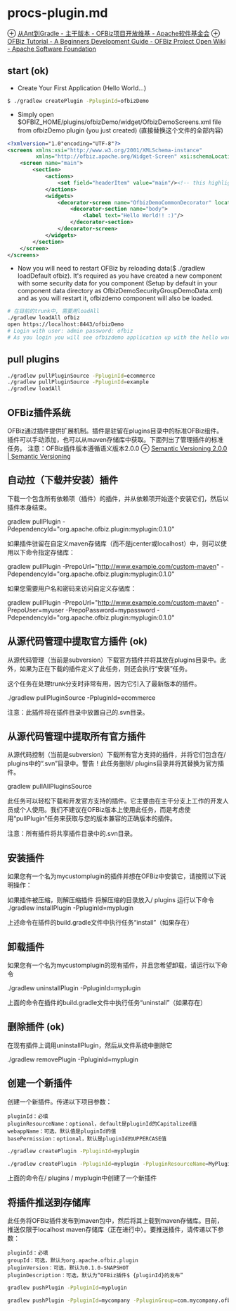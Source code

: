 # procs-plugin.md
⊕ [从Ant到Gradle - 主干版本 - OFBiz项目开放维基 - Apache软件基金会](https://cwiki.apache.org/confluence/display/OFBIZ/From+Ant+to+Gradle+-+trunk+version)
⊕ [OFBiz Tutorial - A Beginners Development Guide - OFBiz Project Open Wiki - Apache Software Foundation](https://cwiki.apache.org/confluence/display/OFBIZ/OFBiz+Tutorial+-+A+Beginners+Development+Guide#OFBizTutorial-ABeginnersDevelopmentGuide-Createtheplugin/component)

## start (ok)
+ Create Your First Application (Hello World...)

```sh
$ ./gradlew createPlugin -PpluginId=ofbizDemo
```

- Simply open $OFBIZ_HOME/plugins/ofbizDemo/widget/OfbizDemoScreens.xml file from ofbizDemo plugin (you just created) (直接替换这个文件的全部内容)

```xml
<?xmlversion="1.0"encoding="UTF-8"?>
<screens xmlns:xsi="http://www.w3.org/2001/XMLSchema-instance"
         xmlns="http://ofbiz.apache.org/Widget-Screen" xsi:schemaLocation="http://ofbiz.apache.org/Widget-Screen http://ofbiz.apache.org/dtds/widget-screen.xsd">
    <screen name="main">
        <section>
            <actions>
                <set field="headerItem" value="main"/><!-- this highlights the selected menu-item with name "main" -->
            </actions>
            <widgets>
                <decorator-screen name="OfbizDemoCommonDecorator" location="${parameters.mainDecoratorLocation}">
                    <decorator-section name="body">
                        <label text="Hello World!! :)"/>
                    </decorator-section>
                </decorator-screen>
            </widgets>
        </section>
    </screen>
</screens>
```

- Now you will need to restart OFBiz by reloading data($ ./gradlew loadDefault ofbiz). It's required as you have created a new component with some security data for you component (Setup by default in your component data directory as OfbizDemoSecurityGroupDemoData.xml) and as you will restart it, ofbizdemo component will also be loaded.

```sh
# 在目前的trunk中, 需要用loadAll
./gradlew loadAll ofbiz
open https://localhost:8443/ofbizDemo
# Login with user: admin password: ofbiz
# As you login you will see ofbizdemo application up with the hello world message you have put in screen as shown in below given image.
```

## pull plugins
```sh
./gradlew pullPluginSource -PpluginId=ecommerce
./gradlew pullPluginSource -PpluginId=example
./gradlew loadAll
```

## OFBiz插件系统
OFBiz通过插件提供扩展机制。插件是驻留在plugins目录中的标准OFBiz组件。插件可以手动添加，也可以从maven存储库中获取。下面列出了管理插件的标准任务。
注意：OFBiz插件版本遵循语义版本2.0.0 
⊕ [Semantic Versioning 2.0.0 | Semantic Versioning](https://semver.org/)

## 自动拉（下载并安装）插件
下载一个包含所有依赖项（插件）的插件，并从依赖项开始逐个安装它们，然后以插件本身结束。

gradlew pullPlugin -PdependencyId="org.apache.ofbiz.plugin:myplugin:0.1.0"

如果插件驻留在自定义maven存储库（而不是jcenter或localhost）中，则可以使用以下命令指定存储库：

gradlew pullPlugin -PrepoUrl="http://www.example.com/custom-maven" -PdependencyId="org.apache.ofbiz.plugin:myplugin:0.1.0"

如果您需要用户名和密码来访问自定义存储库：

gradlew pullPlugin -PrepoUrl="http://www.example.com/custom-maven" -PrepoUser=myuser -PrepoPassword=mypassword -PdependencyId="org.apache.ofbiz.plugin:myplugin:0.1.0"

## 从源代码管理中提取官方插件 (ok)
从源代码管理（当前是subversion）下载官方插件并将其放在plugins目录中。此外，如果为正在下载的插件定义了此任务，则还会执行“安装”任务。

这个任务在处理trunk分支时非常有用，因为它引入了最新版本的插件。

./gradlew pullPluginSource -PpluginId=ecommerce

注意：此插件将在插件目录中放置自己的.svn目录。

## 从源代码管理中提取所有官方插件
从源代码控制（当前是subversion）下载所有官方支持的插件，并将它们包含在/ plugins中的“.svn”目录中。警告！此任务删除/ plugins目录并将其替换为官方插件。

gradlew pullAllPluginsSource

此任务可以轻松下载和开发官方支持的插件。它主要由在主干分支上工作的开发人员或个人使用。我们不建议在OFBiz版本上使用此任务，而是考虑使用“pullPlugin”任务来获取与您的版本兼容的正确版本的插件。

注意：所有插件将共享插件目录中的.svn目录。

## 安装插件
如果您有一个名为mycustomplugin的插件并想在OFBiz中安装它，请按照以下说明操作：

如果插件被压缩，则解压缩插件
将解压缩的目录放入/ plugins
运行以下命令
./gradlew installPlugin -PpluginId=myplugin

上述命令在插件的build.gradle文件中执行任务“install”（如果存在）

## 卸载插件
如果您有一个名为mycustomplugin的现有插件，并且您希望卸载，请运行以下命令

./gradlew uninstallPlugin -PpluginId=myplugin

上面的命令在插件的build.gradle文件中执行任务“uninstall”（如果存在）

## 删除插件 (ok)
在现有插件上调用uninstallPlugin，然后从文件系统中删除它

./gradlew removePlugin -PpluginId=myplugin

## 创建一个新插件
创建一个新插件。传递以下项目参数：

	pluginId：必填
	pluginResourceName：optional，default是pluginId的Capitalized值
	webappName：可选，默认值是pluginId的值
	basePermission：optional，默认是pluginId的UPPERCASE值

```sh
./gradlew createPlugin -PpluginId=myplugin

./gradlew createPlugin -PpluginId=myplugin -PpluginResourceName=MyPlugin -PwebappName=mypluginweb -PbasePermission=MYSECURITY
```
上面的命令在/ plugins / myplugin中创建了一个新插件

## 将插件推送到存储库
此任务将OFBiz插件发布到maven包中，然后将其上载到maven存储库。目前，推送仅限于localhost maven存储库（正在进行中）。要推送插件，请传递以下参数：

	pluginId：必填
	groupId：可选，默认为org.apache.ofbiz.plugin
	pluginVersion：可选，默认为0.1.0-SNAPSHOT
	pluginDescription：可选，默认为“OFBiz插件$ {pluginId}的发布”

```sh
gradlew pushPlugin -PpluginId=myplugin

gradlew pushPlugin -PpluginId=mycompany -PpluginGroup=com.mycompany.ofbiz.plugin -PpluginVersion=1.2.3 -PpluginDescription="Introduce special functionality X"
```




